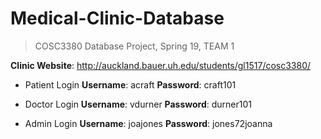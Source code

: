 ﻿# Medical-Clinic-Database

> COSC3380 Database Project, Spring 19, TEAM 1


**Clinic Website**: http://auckland.bauer.uh.edu/students/gl1517/cosc3380/

- Patient Login
**Username**: acraft
**Password**: craft101

- Doctor Login
**Username**: vdurner
**Password**: durner101

- Admin Login
**Username**: joajones
**Password**: jones72joanna

